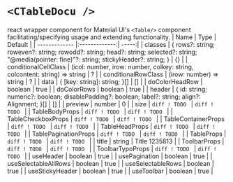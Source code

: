 # `<CTableDocu />`
react wrapper component for Material UI's `<Table/>` component facilitating/specifying usage and extending functionality.
| Name        | Type           | Default  |
| ------------- |:-------------:| -----:|
| classes | { rows?: string; roweven?: string; rowodd?: string; head?: string; selected?: string; "@media(pointer: fine)"?: string; stickyHeader?: string; } | {} | 
| conditionalCellClass | (icol: number, irow: number, colkey: string, colcontent: string) => string | ? | 
| conditionalRowClass | (irow: number) => string | ? | 
| data | { [key: string]: string; }[] | [] | 
| doColorHeadRow | boolean | true | 
| doColorRows | boolean | true | 
| header | { id: string; numeric?: boolean; disablePadding?: boolean; label?: string; align?: Alignment; }[] | [] | 
| preview | number | 0 | 
| size | ```diff ! TODO ``` | ```diff ! TODO ``` | 
| TableBodyProps | ```diff ! TODO ``` | ```diff ! TODO ``` | 
| TableCheckboxProps | ```diff ! TODO ``` | ```diff ! TODO ``` | 
| TableContainerProps | ```diff ! TODO ``` | ```diff ! TODO ``` | 
| TableHeadProps | ```diff ! TODO ``` | ```diff ! TODO ``` | 
| TablePaginationProps | ```diff ! TODO ``` | ```diff ! TODO ``` | 
| TableProps | ```diff ! TODO ``` | ```diff ! TODO ``` | 
| title | string | Title 1235813 | 
| ToolbarProps | ```diff ! TODO ``` | ```diff ! TODO ``` | 
| ToolbarTypoProps | ```diff ! TODO ``` | ```diff ! TODO ``` | 
| useHeader | boolean | true | 
| usePagination | boolean | true | 
| useSelectableAllRows | boolean | true | 
| useSelectableRows | boolean | true | 
| useStickyHeader | boolean | true | 
| useToolbar | boolean | true | 
